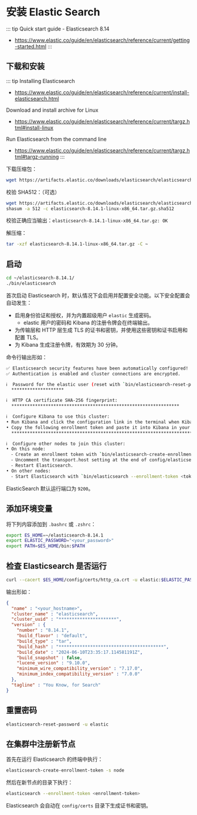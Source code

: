 # 安装 Elastic Search

::: tip Quick start guide - Elasticsearch 8.14
* https://www.elastic.co/guide/en/elasticsearch/reference/current/getting-started.html
:::

## 下载和安装

::: tip Installing Elasticsearch
* https://www.elastic.co/guide/en/elasticsearch/reference/current/install-elasticsearch.html

Download and install archive for Linux
* https://www.elastic.co/guide/en/elasticsearch/reference/current/targz.html#install-linux

Run Elasticsearch from the command line
* https://www.elastic.co/guide/en/elasticsearch/reference/current/targz.html#targz-running
:::


下载压缩包：

```sh
wget https://artifacts.elastic.co/downloads/elasticsearch/elasticsearch-8.14.1-linux-x86_64.tar.gz
```

校验 SHA512：（可选）


```sh
wget https://artifacts.elastic.co/downloads/elasticsearch/elasticsearch-8.14.1-linux-x86_64.tar.gz.sha512
shasum -a 512 -c elasticsearch-8.14.1-linux-x86_64.tar.gz.sha512
```

校验正确应当输出：`elasticsearch-8.14.1-linux-x86_64.tar.gz: OK`


解压缩：

```sh
tar -xzf elasticsearch-8.14.1-linux-x86_64.tar.gz -C ~
```

## 启动

```sh
cd ~/elasticsearch-8.14.1/
./bin/elasticsearch
```

首次启动 Elasticsearch 时，默认情况下会启用并配置安全功能。以下安全配置会自动发生：

- 启用身份验证和授权，并为内置超级用户 `elastic` 生成密码。
  - elastic 用户的密码和 Kibana 的注册令牌会在终端输出。
- 为传输层和 HTTP 层生成 TLS 的证书和密钥，并使用这些密钥和证书启用和配置 TLS。
- 为 Kibana 生成注册令牌，有效期为 30 分钟。

命令行输出形如：

```sh
✅ Elasticsearch security features have been automatically configured!
✅ Authentication is enabled and cluster connections are encrypted.

ℹ️  Password for the elastic user (reset with `bin/elasticsearch-reset-password -u elastic`):
  ********************

ℹ️  HTTP CA certificate SHA-256 fingerprint:
  ****************************************************************

ℹ️  Configure Kibana to use this cluster:
• Run Kibana and click the configuration link in the terminal when Kibana starts.
• Copy the following enrollment token and paste it into Kibana in your browser (valid for the next 30 minutes):
  ********************************************************************************

ℹ️  Configure other nodes to join this cluster:
• On this node:
  ⁃ Create an enrollment token with `bin/elasticsearch-create-enrollment-token -s node`.
  ⁃ Uncomment the transport.host setting at the end of config/elasticsearch.yml.
  ⁃ Restart Elasticsearch.
• On other nodes:
  ⁃ Start Elasticsearch with `bin/elasticsearch --enrollment-token <token>`, using the enrollment token that you generated.
```

ElasticSearch 默认运行端口为 `9200`。

## 添加环境变量

将下列内容添加到 `.bashrc` 或 `.zshrc`：

```sh
export ES_HOME=~/elasticsearch-8.14.1
export ELASTIC_PASSWORD="<your_password>"
export PATH=$ES_HOME/bin:$PATH
```

## 检查 Elasticsearch 是否运行

```sh
curl --cacert $ES_HOME/config/certs/http_ca.crt -u elastic:$ELASTIC_PASSWORD https://localhost:9200
```

输出形如：

```json
{
  "name" : "<your_hostname>",
  "cluster_name" : "elasticsearch",
  "cluster_uuid" : "**********************",
  "version" : {
    "number" : "8.14.1",
    "build_flavor" : "default",
    "build_type" : "tar",
    "build_hash" : "****************************************",
    "build_date" : "2024-06-10T23:35:17.114581191Z",
    "build_snapshot" : false,
    "lucene_version" : "9.10.0",
    "minimum_wire_compatibility_version" : "7.17.0",
    "minimum_index_compatibility_version" : "7.0.0"
  },
  "tagline" : "You Know, for Search"
}
```

## 重置密码

```sh
elasticsearch-reset-password -u elastic
```

## 在集群中注册新节点

首先在运行 Elasticsearch 的终端中执行：

```sh
elasticsearch-create-enrollment-token -s node
```

然后在新节点的目录下执行：

```sh
elasticsearch --enrollment-token <enrollment-token>
```

Elasticsearch 会自动在 `config/certs` 目录下生成证书和密钥。
